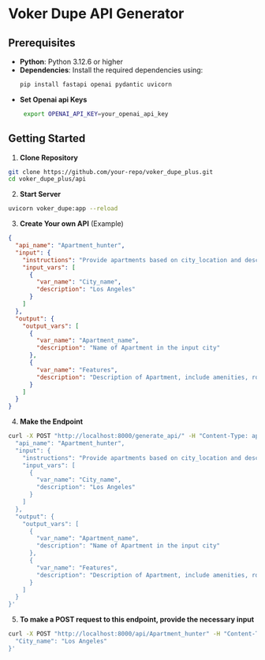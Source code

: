 # Voker Dupe API Generator

## Prerequisites

- **Python**: Python 3.12.6 or higher
- **Dependencies**: Install the required dependencies using:
  ```bash
  pip install fastapi openai pydantic uvicorn
  ```
- **Set Openai api Keys**
  ```bash
   export OPENAI_API_KEY=your_openai_api_key
  ```

## Getting Started
1. **Clone Repository**
```bash
git clone https://github.com/your-repo/voker_dupe_plus.git
cd voker_dupe_plus/api
```
2. **Start Server**
```bash
uvicorn voker_dupe:app --reload
```
3. **Create Your own API** (Example)
```json
{
  "api_name": "Apartment_hunter",
  "input": {
    "instructions": "Provide apartments based on city_location and describe features.",
    "input_vars": [
      {
        "var_name": "City_name",
        "description": "Los Angeles"
      }
    ]
  },
  "output": {
    "output_vars": [
      {
        "var_name": "Apartment_name",
        "description": "Name of Apartment in the input city"
      },
      {
        "var_name": "Features",
        "description": "Description of Apartment, include amenities, room sizes, etc"
      }
    ]
  }
}
```
4. **Make the Endpoint**
```bash
curl -X POST "http://localhost:8000/generate_api/" -H "Content-Type: application/json" -d '{
  "api_name": "Apartment_hunter",
  "input": {
    "instructions": "Provide apartments based on city_location and describe features.",
    "input_vars": [
      {
        "var_name": "City_name",
        "description": "Los Angeles"
      }
    ]
  },
  "output": {
    "output_vars": [
      {
        "var_name": "Apartment_name",
        "description": "Name of Apartment in the input city"
      },
      {
        "var_name": "Features",
        "description": "Description of Apartment, include amenities, room sizes, etc"
      }
    ]
  }
}'
```
5. **To make a POST request to this endpoint, provide the necessary input**
```bash
curl -X POST "http://localhost:8000/api/Apartment_hunter" -H "Content-Type: application/json" -d '{
  "City_name": "Los Angeles"
}'
```